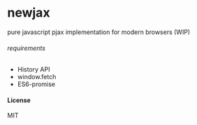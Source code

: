 # newjax

pure javascript pjax implementation for modern browsers (WIP)


###### requirements
* History API
* window.fetch
* ES6-promise

#### License

MIT
